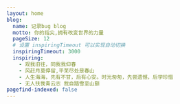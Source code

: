 ```yaml
---
layout: home
blog:
  name: 记录bug blog
  motto: 你的指尖,拥有改变世界的力量
  pageSize: 12
  # 设置 inspiringTimeout 可以实现自动切换
  inspiringTimeout: 3000
  inspiring:
    - 观我旧往，同我我仰春
    - 风赶月莫停留,平芜尽处是春山
    - 人生海海，先有不甘，后有心安。时光匆匆，先尝遗憾，后学珍惜
    - 无人扶我青云志 我自踏雪至山巅
pagefind-indexed: false
---
```

